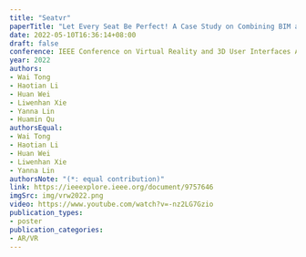 ```yaml
---
title: "Seatvr"
paperTitle: "Let Every Seat Be Perfect! A Case Study on Combining BIM and VR for Room Planning"
date: 2022-05-10T16:36:14+08:00
draft: false
conference: IEEE Conference on Virtual Reality and 3D User Interfaces Abstracts and Workshops (VRW)
year: 2022
authors: 
- Wai Tong
- Haotian Li
- Huan Wei
- Liwenhan Xie
- Yanna Lin
- Huamin Qu
authorsEqual: 
- Wai Tong
- Haotian Li
- Huan Wei
- Liwenhan Xie
- Yanna Lin
authorsNote: "(*: equal contribution)"
link: https://ieeexplore.ieee.org/document/9757646
imgSrc: img/vrw2022.png
video: https://www.youtube.com/watch?v=-nz2LG7Gzio
publication_types:
- poster
publication_categories:
- AR/VR
---
```


